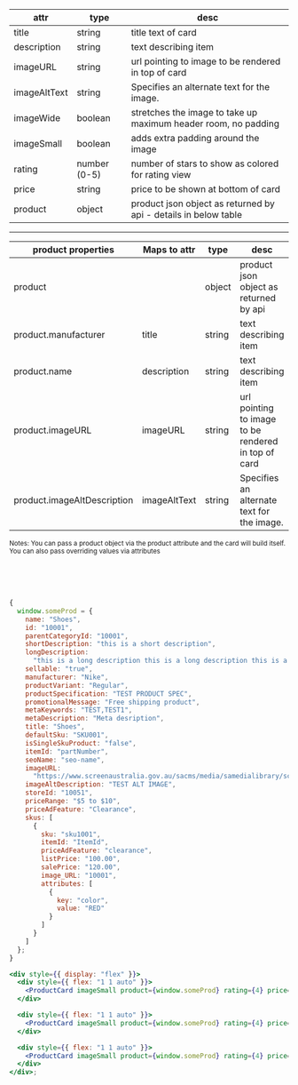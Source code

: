 | attr         | type         | desc                                                            |
| ------------ | ------------ | --------------------------------------------------------------- |
| title        | string       | title text of card                                              |
| description  | string       | text describing item                                            |
| imageURL     | string       | url pointing to image to be rendered in top of card             |
| imageAltText | string       | Specifies an alternate text for the image.                      |
| imageWide    | boolean      | stretches the image to take up maximum header room, no padding  |
| imageSmall   | boolean      | adds extra padding around the image                             |
| rating       | number (0-5) | number of stars to show as colored for rating view              |
| price        | string       | price to be shown at bottom of card                             |
| product      | object       | product json object as returned by api - details in below table |

<hr/>

| product properties          | Maps to attr | type   | desc                                                |
| --------------------------- | ------------ | ------ | --------------------------------------------------- |
| product                     |              | object | product json object as returned by api              |
| product.manufacturer        | title        | string | text describing item                                |
| product.name                | description  | string | text describing item                                |
| product.imageURL            | imageURL     | string | url pointing to image to be rendered in top of card |
| product.imageAltDescription | imageAltText | string | Specifies an alternate text for the image.          |

<sub>
Notes: You can pass a product object via the product attribute and the card will build itself. You can also pass overriding values via attributes
</sub>

<br><br><br>

```jsx
{
  window.someProd = {
    name: "Shoes",
    id: "10001",
    parentCategoryId: "10001",
    shortDescription: "this is a short description",
    longDescription:
      "this is a long description this is a long description this is a long description this is a long description this is a long description ",
    sellable: "true",
    manufacturer: "Nike",
    productVariant: "Regular",
    productSpecification: "TEST PRODUCT SPEC",
    promotionalMessage: "Free shipping product",
    metaKeywords: "TEST,TEST1",
    metaDescription: "Meta desription",
    title: "Shoes",
    defaultSku: "SKU001",
    isSingleSkuProduct: "false",
    itemId: "partNumber",
    seoName: "seo-name",
    imageURL:
      "https://www.screenaustralia.gov.au/sacms/media/samedialibrary/screenguide/titles/tid33797-mountain/tid33797-web/tid33797-mountain-001-hero.jpg",
    imageAltDescription: "TEST ALT IMAGE",
    storeId: "10051",
    priceRange: "$5 to $10",
    priceAdFeature: "Clearance",
    skus: [
      {
        sku: "sku1001",
        itemId: "ItemId",
        priceAdFeature: "clearance",
        listPrice: "100.00",
        salePrice: "120.00",
        image_URL: "10001",
        attributes: [
          {
            key: "color",
            value: "RED"
          }
        ]
      }
    ]
  };
}

<div style={{ display: "flex" }}>
  <div style={{ flex: "1 1 auto" }}>
    <ProductCard imageSmall product={window.someProd} rating={4} price={"12.99"} />
  </div>

  <div style={{ flex: "1 1 auto" }}>
    <ProductCard imageSmall product={window.someProd} rating={4} price={"79.99"} />
  </div>

  <div style={{ flex: "1 1 auto" }}>
    <ProductCard imageSmall product={window.someProd} rating={4} price={"39.99"} />
  </div>
</div>;
```
